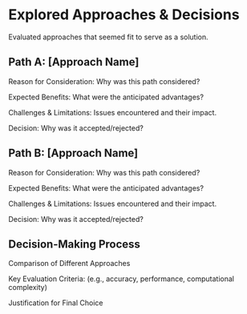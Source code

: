 # Explored Approaches & Decisions
Evaluated approaches that seemed fit to serve as a solution.

## Path A: [Approach Name]

Reason for Consideration: Why was this path considered?

Expected Benefits: What were the anticipated advantages?

Challenges & Limitations: Issues encountered and their impact.

Decision: Why was it accepted/rejected?

## Path B: [Approach Name]

Reason for Consideration: Why was this path considered?

Expected Benefits: What were the anticipated advantages?

Challenges & Limitations: Issues encountered and their impact.

Decision: Why was it accepted/rejected?

## Decision-Making Process

Comparison of Different Approaches

Key Evaluation Criteria: (e.g., accuracy, performance, computational complexity)

Justification for Final Choice